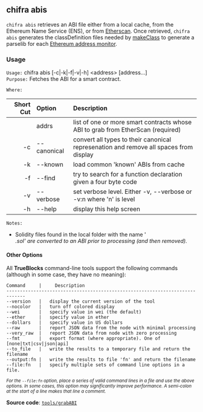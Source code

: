 ## chifra abis

`chifra abis` retrieves an ABI file either from a local cache, from the Ethereum Name Service (ENS), or from [Etherscan](http://etherscan.io). Once retrieved, `chifra abis` generates the classDefinition files needed by [makeClass](../makeClass/README.md) to generate a parselib for each [Ethereum address monitor](../../monitors/README.md).

### Usage

`Usage:`    chifra abis [-c|-k|-f|-v|-h] &lt;address&gt; [address...]  
`Purpose:`  Fetches the ABI for a smart contract.

`Where:`  

| Short Cut | Option | Description |
| -------: | :------- | :------- |
|  | addrs | list of one or more smart contracts whose ABI to grab from EtherScan (required) |
| -c | --canonical | convert all types to their canonical represenation and remove all spaces from display |
| -k | --known | load common 'known' ABIs from cache |
| -f | --find <str> | try to search for a function declaration given a four byte code |
| -v | --verbose | set verbose level. Either -v, --verbose or -v:n where 'n' is level |
| -h | --help | display this help screen |

`Notes:`

- Solidity files found in the local folder with the name '<address>.sol' are converted to an ABI prior to processing (and then removed).

#### Other Options

All **TrueBlocks** command-line tools support the following commands (although in some case, they have no meaning):

    Command     |     Description
    -----------------------------------------------------------------------------
    --version   |   display the current version of the tool
    --nocolor   |   turn off colored display
    --wei       |   specify value in wei (the default)
    --ether     |   specify value in ether
    --dollars   |   specify value in US dollars
    --raw       |   report JSON data from the node with minimal processing
    --very_raw  |   report JSON data from node with zero processing
    --fmt       |   export format (where appropriate). One of [none|txt|csv|json|api]
    --to_file   |   write the results to a temporary file and return the filename
    --output:fn |   write the results to file 'fn' and return the filename
    --file:fn   |   specify multiple sets of command line options in a file.

<small>*For the `--file:fn` option, place a series of valid command lines in a file and use the above options. In some cases, this option may significantly improve performance. A semi-colon at the start of a line makes that line a comment.*</small>

**Source code**: [`tools/grabABI`](https://github.com/TrueBlocks/trueblocks-core/tree/master/src/tools/grabABI)

